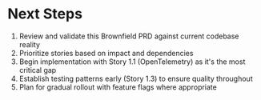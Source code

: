 # Next Steps

1. Review and validate this Brownfield PRD against current codebase reality
2. Prioritize stories based on impact and dependencies
3. Begin implementation with Story 1.1 (OpenTelemetry) as it's the most critical gap
4. Establish testing patterns early (Story 1.3) to ensure quality throughout
5. Plan for gradual rollout with feature flags where appropriate